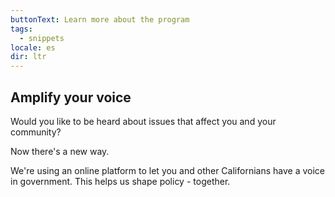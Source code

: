 ```yaml
---
buttonText: Learn more about the program
tags:
  - snippets
locale: es
dir: ltr
--- 
```

## Amplify your voice

Would you like to be heard about issues that affect you and your community?

Now there's a new way.

We're using an online platform to let you and other Californians have a voice in government. This helps us shape policy - together.